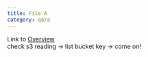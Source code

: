 ```yaml
---
title: File A
category: qara
---
```

Link to [Overview](../overview)  
check s3 reading -> list bucket key -> come on!
